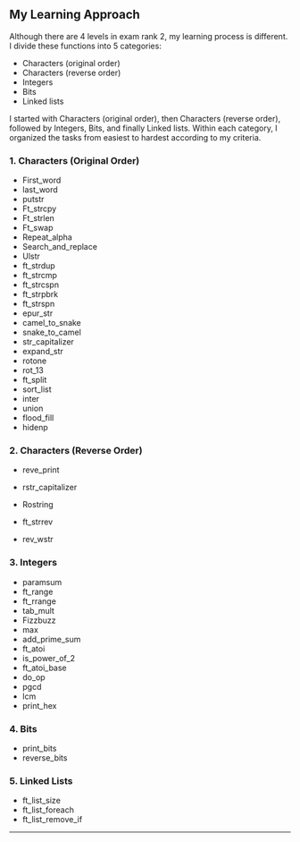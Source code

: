 ## My Learning Approach

Although there are 4 levels in exam rank 2, my learning process is different. I divide these functions into 5 categories:

- Characters (original order)
- Characters (reverse order)
- Integers
- Bits
- Linked lists

I started with Characters (original order), then Characters (reverse order), followed by Integers, Bits, and finally Linked lists. Within each category, I organized the tasks from easiest to hardest according to my criteria.

### 1. Characters (Original Order)
- First_word
- last_word
- putstr
- Ft_strcpy
- Ft_strlen
- Ft_swap
- Repeat_alpha
- Search_and_replace
- Ulstr
- ft_strdup
- ft_strcmp
- ft_strcspn
- ft_strpbrk
- ft_strspn
- epur_str
- camel_to_snake
- snake_to_camel
- str_capitalizer
- expand_str
- rotone
- rot_13
- ft_split
- sort_list
- inter
- union
- flood_fill
- hidenp

### 2. Characters (Reverse Order)
- reve_print

- rstr_capitalizer
- Rostring
- ft_strrev
- rev_wstr


### 3. Integers
- paramsum
- ft_range
- ft_rrange
- tab_mult
- Fizzbuzz
- max
- add_prime_sum
- ft_atoi
- is_power_of_2
- ft_atoi_base
- do_op
- pgcd
- lcm
- print_hex

### 4. Bits
- print_bits
- reverse_bits

### 5. Linked Lists
- ft_list_size
- ft_list_foreach
- ft_list_remove_if







---

